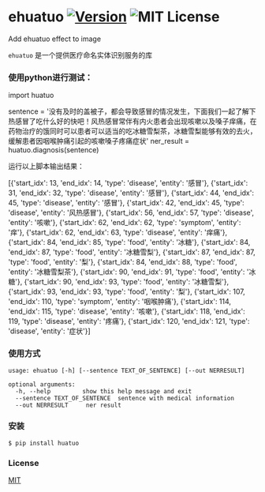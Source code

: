 # ehuatuo [![Version][version-badge]][version-link] ![MIT License][license-badge]


Add ehuatuo effect to image


`ehuatuo` 是一个提供医疗命名实体识别服务的库


### 使用python进行测试：

import huatuo

sentence = '没有及时的盖被子，都会导致感冒的情况发生，下面我们一起了解下热感冒了吃什么好的快吧！风热感冒常伴有内火患者会出现咳嗽以及嗓子痒痛，在药物治疗的饿同时可以患者可以适当的吃冰糖雪梨茶，冰糖雪梨能够有效的去火，缓解患者因咽喉肿痛引起的咳嗽嗓子疼痛症状'
ner_result = huatuo.diagnosis(sentence)

运行以上脚本输出结果：

[{'start_idx': 13, 'end_idx': 14, 'type': 'disease', 'entity': '感冒'},
{'start_idx': 31, 'end_idx': 32, 'type': 'disease', 'entity': '感冒'},
{'start_idx': 44, 'end_idx': 45, 'type': 'disease', 'entity': '感冒'},
{'start_idx': 42, 'end_idx': 45, 'type': 'disease', 'entity': '风热感冒'},
{'start_idx': 56, 'end_idx': 57, 'type': 'disease', 'entity': '咳嗽'},
{'start_idx': 62, 'end_idx': 62, 'type': 'symptom', 'entity': '痒'},
{'start_idx': 62, 'end_idx': 63, 'type': 'disease', 'entity': '痒痛'},
{'start_idx': 84, 'end_idx': 85, 'type': 'food', 'entity': '冰糖'},
{'start_idx': 84, 'end_idx': 87, 'type': 'food', 'entity': '冰糖雪梨'},
{'start_idx': 87, 'end_idx': 87, 'type': 'food', 'entity': '梨'},
{'start_idx': 84, 'end_idx': 88, 'type': 'food', 'entity': '冰糖雪梨茶'},
{'start_idx': 90, 'end_idx': 91, 'type': 'food', 'entity': '冰糖'},
{'start_idx': 90, 'end_idx': 93, 'type': 'food', 'entity': '冰糖雪梨'},
{'start_idx': 93, 'end_idx': 93, 'type': 'food', 'entity': '梨'},
{'start_idx': 107, 'end_idx': 110, 'type': 'symptom', 'entity': '咽喉肿痛'},
{'start_idx': 114, 'end_idx': 115, 'type': 'disease', 'entity': '咳嗽'},
{'start_idx': 118, 'end_idx': 119, 'type': 'disease', 'entity': '疼痛'},
{'start_idx': 120, 'end_idx': 121, 'type': 'disease', 'entity': '症状'}]


### 使用方式

```
usage: ehuatuo [-h] [--sentence TEXT_OF_SENTENCE] [--out NERRESULT]

optional arguments:
  -h, --help         show this help message and exit
  --sentence TEXT_OF_SENTENCE  sentence with medical information
  --out NERRESULT     ner result
```


### 安装

```
$ pip install huatuo
```


### License

[MIT](https://github.com/easonforai/huatuo/blob/master/LICENSE)


[version-badge]:   https://img.shields.io/badge/version-0.1-brightgreen.svg
[version-link]:    https://pypi.python.org/pypi/huatuo/
[license-badge]:   https://img.shields.io/github/license/pythonml/huatuo.svg